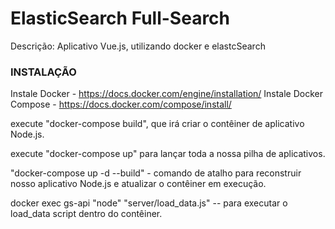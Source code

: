 # ElasticSearch Full-Search 

Descrição: Aplicativo Vue.js, utilizando docker e elastcSearch

### INSTALAÇÃO 

Instale Docker - https://docs.docker.com/engine/installation/
Instale Docker Compose - https://docs.docker.com/compose/install/


execute "docker-compose build", que irá criar o contêiner de aplicativo Node.js.

execute "docker-compose up" para lançar toda a nossa pilha de aplicativos.

"docker-compose up -d --build"  -  comando de atalho para reconstruir nosso aplicativo Node.js e atualizar o contêiner em execução.

docker exec gs-api "node" "server/load_data.js" -- para executar o  load_data script dentro do contêiner.